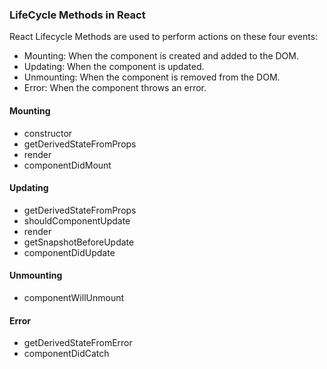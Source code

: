 ### LifeCycle Methods in React

React Lifecycle Methods are used to perform actions on these four events:

- Mounting: When the component is created and added to the DOM.
- Updating: When the component is updated.
- Unmounting: When the component is removed from the DOM.
- Error: When the component throws an error.

#### Mounting

- constructor
- getDerivedStateFromProps
- render
- componentDidMount

#### Updating

- getDerivedStateFromProps
- shouldComponentUpdate
- render
- getSnapshotBeforeUpdate
- componentDidUpdate

#### Unmounting

- componentWillUnmount

#### Error

- getDerivedStateFromError
- componentDidCatch